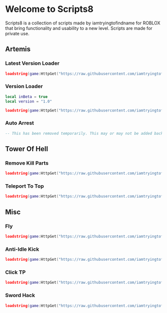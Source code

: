 # Welcome to Scripts8

Scripts8 is a collection of scripts made by iamtryingtofindname for ROBLOX that bring functionality and usability to a new level. Scripts are made for private use.

## Artemis

### Latest Version Loader
  
```lua
loadstring(game:HttpGet("https://raw.githubusercontent.com/iamtryingtofindname/Scripts8/main/games/DaHood/LatestVersionLoader.lua"))()
```
  
### Version Loader
  
```lua
local inBeta = true
local version = "1.0"

loadstring(game:HttpGet("https://raw.githubusercontent.com/iamtryingtofindname/Artemis/main/releases/"..((inBeta and "beta") or "")..version..".lua"))()
```

### Auto Arrest
  
```lua
-- This has been removed temporarily. This may or may not be added back soon.
```

## Tower Of Hell

### Remove Kill Parts

```lua
loadstring(game:HttpGet("https://raw.githubusercontent.com/iamtryingtofindname/Scripts8/main/games/TowerOfHell/removeKillParts.lua"))()
```

### Teleport To Top

```lua
loadstring(game:HttpGet("https://raw.githubusercontent.com/iamtryingtofindname/Scripts8/main/games/TowerOfHell/teleportToTop.lua"))()
```

## Misc

### Fly

```lua
loadstring(game:HttpGet("https://raw.githubusercontent.com/iamtryingtofindname/Scripts8/main/misc/fly.lua"))()
```

### Anti-Idle Kick

```lua
loadstring(game:HttpGet("https://raw.githubusercontent.com/iamtryingtofindname/Scripts8/main/misc/Anti-Idle-Kick.lua"))()
```

### Click TP

```lua
loadstring(game:HttpGet("https://raw.githubusercontent.com/iamtryingtofindname/Scripts8/main/misc/clickTP.lua"))()
```

### Sword Hack

```lua
loadstring(game:HttpGet("https://raw.githubusercontent.com/iamtryingtofindname/Scripts8/main/misc/swordHack.lua"))() -- Kill all for default ROBLOX sword
```
